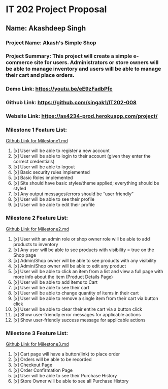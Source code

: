 # IT 202 Project Proposal

## Name: Akashdeep Singh
### Project Name: Akash's Simple Shop
### Project Summary: This project will create a simple e-commerce site for users. Administrators or store owners will be able to manage inventory and users will be able to manage their cart and place orders.

### Demo Link: https://youtu.be/eE9zFadbPfc
### Github Link: https://github.com/singak1/IT202-008
### Website Link: https://as4234-prod.herokuapp.com/project/

### Milestone 1 Feature List: 
[Github Link for Milestone1.md](https://github.com/singak1/IT202-008/blob/prod/public_html/project/milestone1.md)
1. [x] User will be able to register a new account
2. [x] User will be able to login to their account (given they enter the correct credentials)
3. [x] User will be able to logout
4. [x] Basic security rules implemented
5. [x] Basic Roles implemented
6. [x] Site should have basic styles/theme applied; everything should be styled
7. [x] Any output messages/errors should be “user friendly”
8. [x] User will be able to see their profile
9. [x] User will be able to edit their profile

### Milestone 2 Feature List: 
[Github Link for Milestone2.md](https://github.com/singak1/IT202-008/blob/prod/public_html/project/milestone2.md)
1. [x] User with an admin role or shop owner role will be able to add products to inventory
2. [x] Any user will be able to see products with visibility = true on the Shop page
3. [x] Admin/Shop owner will be able to see products with any visibility
4. [x] Admin/Shop owner will be able to edit any product
5. [x] User will be able to click an item from a list and view a full page with more info about the item (Product Details Page)
6. [x] User will be able to add items to Cart
7. [x] User will be able to see their cart
8. [x] User will be able to change quantity of items in their cart
9. [x] User will be able to remove a single item from their cart via button click
10. [x] User will be able to clear their entire cart via a button click
11. [x] Show user-friendly error messages for applicable actions
12. [x] Show user-friendly success message for applicable actions

### Milestone 3 Feature List: 
[Github Link for Milestone3.md](https://github.com/singak1/IT202-008/blob/prod/public_html/project/milestone3.md)
1. [x] Cart page will have a button(link) to place order
2. [x] Orders will be able to be recorded
3. [x] Checkout Page
4. [x] Order Confirmation Page
5. [x] User will be able to see their Purchase History
6. [x] Store Owner will be able to see all Purchase History

